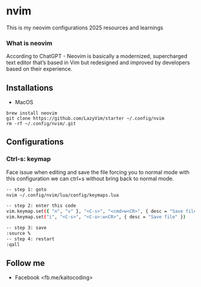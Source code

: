 # nvim
This is my neovim configurations 2025 resources and learnings


### What is neovim 

According to ChatGPT - Neovim is basically a modernized, supercharged text editor that’s based in Vim but redesigned and improved by developers based on their experience.

## Installations

- MacOS
```
brew install neovim
git clone https://github.com/LazyVim/starter ~/.config/nvim
rm -rf ~/.config/nvim/.git
```




## Configurations

### Ctrl-s: keymap
Face issue when editing and save the file forcing you to normal mode with this configuration we can ctrl+s without bring back to normal mode.

```sh
-- step 1: goto 
nvim ~/.config/nvim/lua/config/keymaps.lua

-- step 2: enter this code
vim.keymap.set({ "n", "v" }, "<C-s>", "<cmd>w<CR>", { desc = "Save file" })
vim.keymap.set("i", "<C-s>", "<C-o>:w<CR>", { desc = "Save file" })

-- step 3: save 
:source %
-- step 4: restart
:qall
```

## Follow me
- Facebook <fb.me/kaitocoding>
